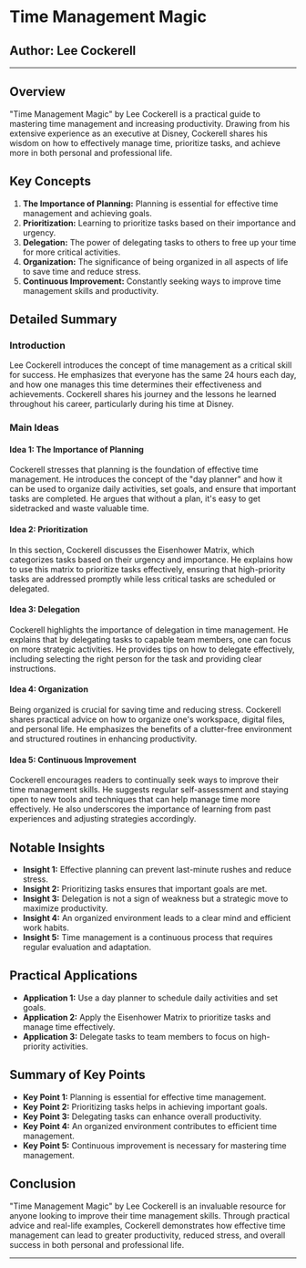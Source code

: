 # Time Management Magic

## Author: Lee Cockerell

---

## Overview
"Time Management Magic" by Lee Cockerell is a practical guide to mastering time management and increasing productivity. Drawing from his extensive experience as an executive at Disney, Cockerell shares his wisdom on how to effectively manage time, prioritize tasks, and achieve more in both personal and professional life.

## Key Concepts
1. **The Importance of Planning:** Planning is essential for effective time management and achieving goals.
2. **Prioritization:** Learning to prioritize tasks based on their importance and urgency.
3. **Delegation:** The power of delegating tasks to others to free up your time for more critical activities.
4. **Organization:** The significance of being organized in all aspects of life to save time and reduce stress.
5. **Continuous Improvement:** Constantly seeking ways to improve time management skills and productivity.

## Detailed Summary
### Introduction
Lee Cockerell introduces the concept of time management as a critical skill for success. He emphasizes that everyone has the same 24 hours each day, and how one manages this time determines their effectiveness and achievements. Cockerell shares his journey and the lessons he learned throughout his career, particularly during his time at Disney.

### Main Ideas
#### Idea 1: The Importance of Planning
Cockerell stresses that planning is the foundation of effective time management. He introduces the concept of the "day planner" and how it can be used to organize daily activities, set goals, and ensure that important tasks are completed. He argues that without a plan, it's easy to get sidetracked and waste valuable time.

#### Idea 2: Prioritization
In this section, Cockerell discusses the Eisenhower Matrix, which categorizes tasks based on their urgency and importance. He explains how to use this matrix to prioritize tasks effectively, ensuring that high-priority tasks are addressed promptly while less critical tasks are scheduled or delegated.

#### Idea 3: Delegation
Cockerell highlights the importance of delegation in time management. He explains that by delegating tasks to capable team members, one can focus on more strategic activities. He provides tips on how to delegate effectively, including selecting the right person for the task and providing clear instructions.

#### Idea 4: Organization
Being organized is crucial for saving time and reducing stress. Cockerell shares practical advice on how to organize one's workspace, digital files, and personal life. He emphasizes the benefits of a clutter-free environment and structured routines in enhancing productivity.

#### Idea 5: Continuous Improvement
Cockerell encourages readers to continually seek ways to improve their time management skills. He suggests regular self-assessment and staying open to new tools and techniques that can help manage time more effectively. He also underscores the importance of learning from past experiences and adjusting strategies accordingly.

## Notable Insights
- **Insight 1:** Effective planning can prevent last-minute rushes and reduce stress.
- **Insight 2:** Prioritizing tasks ensures that important goals are met.
- **Insight 3:** Delegation is not a sign of weakness but a strategic move to maximize productivity.
- **Insight 4:** An organized environment leads to a clear mind and efficient work habits.
- **Insight 5:** Time management is a continuous process that requires regular evaluation and adaptation.

## Practical Applications
- **Application 1:** Use a day planner to schedule daily activities and set goals.
- **Application 2:** Apply the Eisenhower Matrix to prioritize tasks and manage time effectively.
- **Application 3:** Delegate tasks to team members to focus on high-priority activities.

## Summary of Key Points
- **Key Point 1:** Planning is essential for effective time management.
- **Key Point 2:** Prioritizing tasks helps in achieving important goals.
- **Key Point 3:** Delegating tasks can enhance overall productivity.
- **Key Point 4:** An organized environment contributes to efficient time management.
- **Key Point 5:** Continuous improvement is necessary for mastering time management.

## Conclusion
"Time Management Magic" by Lee Cockerell is an invaluable resource for anyone looking to improve their time management skills. Through practical advice and real-life examples, Cockerell demonstrates how effective time management can lead to greater productivity, reduced stress, and overall success in both personal and professional life.

---